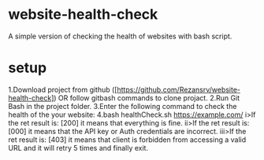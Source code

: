 # website-health-check

A simple version of checking the health of websites with bash script.


# setup

1.Download project from github ([https://github.com/Rezansrv/website-health-check]) OR follow gitbash commands to clone projact.
2.Run Git Bash in the project folder.
3.Enter the following command to check the health of the your website:
4.bash healthCheck.sh https://example.com/
i>If the ret result is: [200] it means that everything is fine.
ii>If the ret result is: [000] it means that the API key or Auth credentials are incorrect.
iii>If the ret result is: [403] it means that client is forbidden from accessing a valid URL and it will retry 5 times and finally exit.


